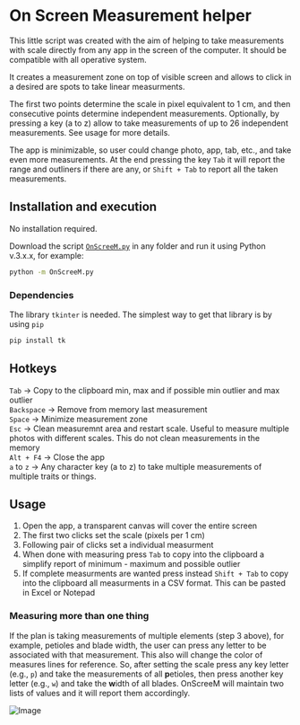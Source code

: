 # On Screen Measurement helper

This little script was created with the aim of helping to take measurements with scale directly from any app in the screen of the computer. It should be compatible with all operative system. 

It creates a measurement zone on top of visible screen and allows to click in a desired are spots to take linear measurments.

The first two points determine the scale in pixel equivalent to 1 cm, and then consecutive points determine independent measurements. Optionally, by pressing a key (a to z) allow to take measurements of up to 26 independent measurements. See usage for more details.

The app is minimizable, so user could change photo, app, tab, etc., and take even more measurements. At the end pressing the key `Tab` it will report the range and outliners if there are any, or `Shift + Tab` to report all the taken measurements.

## Installation and execution
No installation required.

Download the script [`OnScreeM.py`](https://raw.githubusercontent.com/camayal/OnScreeM/main/OnScreeM.py) in any folder and run it using Python v.3.x.x, for example:

```Bash
python -m OnScreeM.py
```

### Dependencies
The library `tkinter` is needed. The simplest way to get that library is by using `pip`

```Bash
pip install tk
```

## Hotkeys  
`Tab` -> Copy to the clipboard min, max and if possible min outlier and max outlier  
`Backspace` -> Remove from memory last measurement  
`Space` -> Minimize measurement zone  
`Esc` -> Clean measuremnt area and restart scale. Useful to measure multiple photos with different scales. This do not clean measurements in the memory  
`Alt + F4` -> Close the app  
`a` to `z` -> Any character key (a to z) to take multiple measurements of multiple traits or things.


## Usage
   1. Open the app, a transparent canvas will cover the entire screen
   2. The first two clicks set the scale (pixels per 1 cm)
   3. Following pair of clicks set a individual measurment
   4. When done with measuring press `Tab` to copy into the clipboard a simplify report of minimum - maximum and possible outlier  
   5. If complete measurments are wanted press instead `Shift + Tab` to copy into the clipboard all measurments in a CSV format. This can be pasted in Excel or Notepad  
### Measuring more than one thing
If the plan is taking measurements of multiple elements (step 3 above), for example, petioles and blade width, the user can press any letter to be associated with that measurement. This also will change the color of measures lines for reference. 
So, after setting the scale press any key letter (e.g., `p`) and take the measurements of all **p**etioles, then press another key letter (e.g., `w`) and take the **w**idth of all blades. 
OnScreeM will maintain two lists of values and it will report them accordingly.

![Image](./ico/animation-onscreem.gif)
